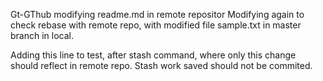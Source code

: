 Gt-GThub
modifying readme.md in remote repositor
Modifying again to check rebase with remote repo, with modified file sample.txt in master branch in local.


Adding this line to test, after stash command, where only this change should reflect in remote repo. Stash work saved should not be commited.